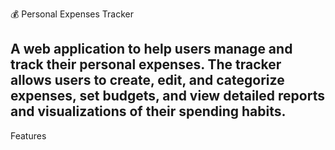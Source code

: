 💰 Personal Expenses Tracker

A web application to help users manage and track their personal expenses. The tracker allows users to create, edit, and categorize expenses, set budgets, and view detailed reports and visualizations of their spending habits.
---
Features
